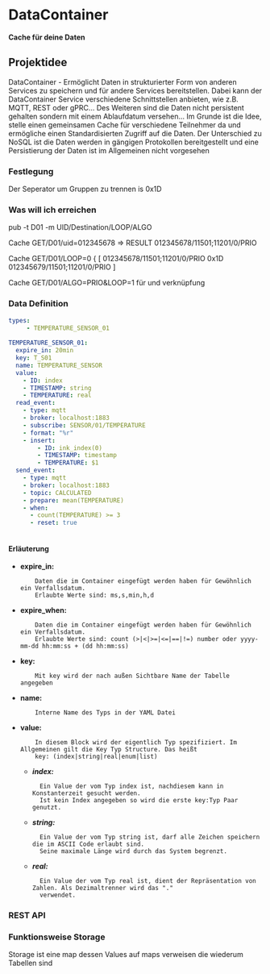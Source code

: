 # DataContainer
**Cache für deine Daten**
## Projektidee
DataContainer - Ermöglicht Daten in strukturierter Form von anderen Services zu 
speichern und für andere Services bereitstellen. Dabei kann der DataContainer Service
verschiedene Schnittstellen anbieten, wie z.B. MQTT, REST oder gPRC... Des Weiteren sind die
Daten nicht persistent gehalten sondern mit einem Ablaufdatum versehen... Im Grunde ist die Idee, 
stelle einen gemeinsamen Cache für verschiedene Teilnehmer da und 
ermögliche einen Standardisierten Zugriff auf die Daten. Der Unterschied zu NoSQL ist die 
Daten werden in gängigen Protokollen bereitgestellt und eine Persistierung der Daten ist im
Allgemeinen nicht vorgesehen

### Festlegung

Der Seperator um Gruppen zu trennen is 0x1D

### Was will ich erreichen
pub -t D01 -m UID/Destination/LOOP/ALGO 

Cache GET/D01/uid=012345678 => RESULT 012345678/11501;11201/0/PRIO

Cache GET/D01/LOOP=0  { [ 012345678/11501;11201/0/PRIO 0x1D 012345679/11501;11201/0/PRIO  ]

Cache GET/D01/ALGO=PRIO&LOOP=1 für und verknüpfung


### Data Definition
```yaml
types:
     - TEMPERATURE_SENSOR_01
     
TEMPERATURE_SENSOR_01:
  expire_in: 20min
  key: T_S01
  name: TEMPERATURE_SENSOR
  value:
    - ID: index
    - TIMESTAMP: string
    - TEMPERATURE: real
  read_event:
    - type: mqtt
    - broker: localhost:1883
    - subscribe: SENSOR/01/TEMPERATURE
    - format: "%r"
    - insert:
        - ID: ink_index(0)
        - TIMESTAMP: timestamp
        - TEMPERATURE: $1
  send_event:
    - type: mqtt
    - broker: localhost:1883
    - topic: CALCULATED
    - prepare: mean(TEMPERATURE)
    - when:
      - count(TEMPERATURE) >= 3
      - reset: true
           
``` 

#### Erläuterung
  - **expire_in:**

            Daten die im Container eingefügt werden haben für Gewöhnlich ein Verfallsdatum.
            Erlaubte Werte sind: ms,s,min,h,d
  - **expire_when:**

            Daten die im Container eingefügt werden haben für Gewöhnlich ein Verfallsdatum.
            Erlaubte Werte sind: count (>|<|>=|<=|==|!=) number oder yyyy-mm-dd hh:mm:ss + (dd hh:mm:ss)
  - **key:** 

            Mit key wird der nach außen Sichtbare Name der Tabelle angegeben
  - **name:**

            Interne Name des Typs in der YAML Datei
  - **value:**

            In diesem Block wird der eigentlich Typ spezifiziert. Im Allgemeinen gilt die Key Typ Structure. Das heißt 
            key: (index|string|real|enum|list)
    - ***index:***
    
            Ein Value der vom Typ index ist, nachdiesem kann in Konstanterzeit gesucht werden. 
            Ist kein Index angegeben so wird die erste key:Typ Paar genutzt.
    - ***string:***

            Ein Value der vom Typ string ist, darf alle Zeichen speichern die im ASCII Code erlaubt sind. 
            Seine maximale Länge wird durch das System begrenzt. 
    - ***real:***
    
            Ein Value der vom Typ real ist, dient der Repräsentation von Zahlen. Als Dezimaltrenner wird das "." 
            verwendet.



### REST API

### Funktionsweise Storage
Storage ist eine map dessen Values auf maps verweisen die wiederum Tabellen sind 


